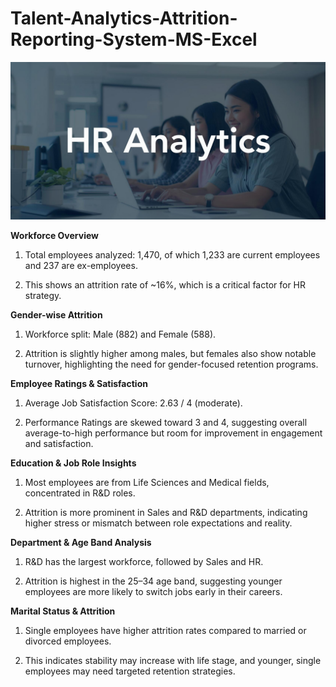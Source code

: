 # Talent-Analytics-Attrition-Reporting-System-MS-Excel

![hr pic](https://github.com/Indrani-Ghosh/Talent-Analytics-Attrition-Reporting-System-MS-Excel/blob/main/HR%20Analytics%20picture.jpg
)

 **Workforce Overview**

1. Total employees analyzed: 1,470, of which 1,233 are current employees and 237 are ex-employees.

2. This shows an attrition rate of ~16%, which is a critical factor for HR strategy.

 **Gender-wise Attrition**

1. Workforce split: Male (882) and Female (588).

2. Attrition is slightly higher among males, but females also show notable turnover, highlighting the need for gender-focused retention programs.

**Employee Ratings & Satisfaction**

1. Average Job Satisfaction Score: 2.63 / 4 (moderate).

2. Performance Ratings are skewed toward 3 and 4, suggesting overall average-to-high performance but room for improvement in engagement and satisfaction.

 **Education & Job Role Insights**

1. Most employees are from Life Sciences and Medical fields, concentrated in R&D roles.

2. Attrition is more prominent in Sales and R&D departments, indicating higher stress or mismatch between role expectations and reality.

 **Department & Age Band Analysis**

1. R&D has the largest workforce, followed by Sales and HR.

2. Attrition is highest in the 25–34 age band, suggesting younger employees are more likely to switch jobs early in their careers.

 **Marital Status & Attrition**

1. Single employees have higher attrition rates compared to married or divorced employees.

2. This indicates stability may increase with life stage, and younger, single employees may need targeted retention strategies.

